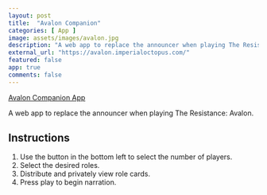 ```yaml
---
layout: post
title:  "Avalon Companion"
categories: [ App ]
image: assets/images/avalon.jpg
description: "A web app to replace the announcer when playing The Resistance: Avalon."
external_url: "https://avalon.imperialoctopus.com/"
featured: false
app: true
comments: false
---
```


[Avalon Companion App](https://avalon.imperialoctopus.com/)

A web app to replace the announcer when playing The Resistance: Avalon.

## Instructions

1. Use the button in the bottom left to select the number of players.
2. Select the desired roles.
3. Distribute and privately view role cards.
4. Press play to begin narration.